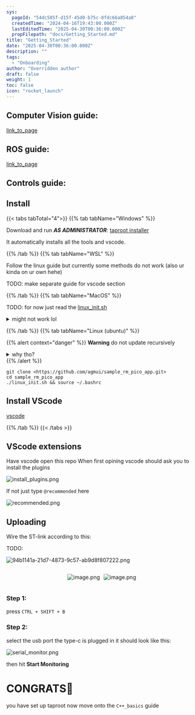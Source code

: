 ```yaml
---
sys:
  pageId: "54dc585f-d15f-45d0-b75c-8fdc66a854a8"
  createdTime: "2024-04-16T19:43:00.000Z"
  lastEditedTime: "2025-04-30T00:36:00.000Z"
  propFilepath: "docs/Getting_Started.md"
title: "Getting_Started"
date: "2025-04-30T00:36:00.000Z"
description: ""
tags:
  - "Onboarding"
author: "Overridden author"
draft: false
weight: 1
toc: false
icon: "rocket_launch"
---
```


## Computer Vision guide:

[link_to_page](86d45bc0-388b-4d26-8848-44f255f73d0e)

## ROS guide:

[link_to_page](3c76c1de-ec8f-46d6-8b0a-294005edc2d5)

## Controls guide:

## Install

{{< tabs tabTotal="4">}}
{{% tab tabName="Windows" %}}

Download and run _**AS ADMINISTRATOR**_: [taproot installer](https://github.com/Thornbots/TeachingFreshies/releases/tag/1.0)

It automatically installs all the tools and vscode.

{{% /tab %}}
{{% tab tabName="WSL" %}}

Follow the linux guide but currently some methods do not work (also ur kinda on ur own hehe)

TODO: make separate guide for vscode section

{{% /tab %}}
{{% tab tabName="MacOS" %}}

TODO: for now just read the [linux_init.sh](https://github.com/agmui/sample_rm_pico_app/blob/main/linux_init.sh)

<details>
<summary>might not work lol</summary>

`brew install libusb pkg-config`

Next install: [vscode](https://code.visualstudio.com/Download)

</details>

{{% /tab %}}
{{% tab tabName="Linux (ubuntu)" %}}

{{% alert context="danger" %}}
**Warning** do not update recursively
<details>
<summary>why tho?</summary>
There are some submodules that may go on for a while (like tinyusb) and I highly
recommend you don't need to get them.
If you want to see what submodules I update just look in `linux_init.sh`
</details>
{{% /alert %}}

```shell
git clone <https://github.com/agmui/sample_rm_pico_app.git>
cd sample_rm_pico_app
./linux_init.sh && source ~/.bashrc
```

## Install VScode

[vscode](https://code.visualstudio.com/Download)

{{% /tab %}}
{{< /tabs >}}

## VScode extensions

Have vscode open this repo
When first opining vscode should ask you to install the plugins

![install_plugins.png](https://prod-files-secure.s3.us-west-2.amazonaws.com/d518164a-d88e-44d1-a4ee-3adb3bd8bce0/89bd30f0-1825-4e77-867b-0a41ce370880/install_plugins.png?X-Amz-Algorithm=AWS4-HMAC-SHA256&X-Amz-Content-Sha256=UNSIGNED-PAYLOAD&X-Amz-Credential=ASIAZI2LB466SM4SC2WQ%2F20250804%2Fus-west-2%2Fs3%2Faws4_request&X-Amz-Date=20250804T191157Z&X-Amz-Expires=3600&X-Amz-Security-Token=IQoJb3JpZ2luX2VjEBMaCXVzLXdlc3QtMiJHMEUCIQCw0UYhqmC6EORS%2BEf%2BNOiy9pk0WsKgHPFDmpXcLmAWrwIgVTVaYN%2BwVv0zArLQupEPx4qTfgwHw%2FCAoUFMb9ncuqcq%2FwMITBAAGgw2Mzc0MjMxODM4MDUiDMUBWBpDT6t%2FBZ%2FuXyrcA78Qf83FieVoSjlg3taiS%2Fstt23IqO5vaMdgSEnw5zaksON3UUTEK%2BCva339vdMFPgfkyx0mmO%2BaprCYzFzOLz6m5GmfCcYV9Woqk1%2BxcHUR92uwIUEOKnfslis9eMxHffsGJQz1SYBB%2FlnAoIQ%2FTdrvk9VNjnNx7jlP0brv7VxQUJhG2U22%2BgULS3lx%2FKuxutC15Sy2cKx8dRej1yywWyRmKHrTzSBPMgWkpn9KOOkL8dtx5zKJWwAI2idz0BnhgIxMYGGwUYiPRsLlDhz7tkg%2BXgn1LzuIl2vFIRAaBoTqWggnHeO59kiRe2G%2BBZKKmOD7lOtBJP0KJ6NRXxDQWBfsah5yonpUgTmH3qmgpbcsHn428ijZoSHZVi4uw9QOQNretzA%2BOf7isUKspu%2F91ke9sWdixLQ0v%2BmXn%2B8QDuiAonG8QYAPXLTT6BBYx4vqvIPJTII%2BhqnlOYbnSX9lp44uAbcSOJAnPkSJt0LSaIfCVIwIZU4Dp8Nz59tmsfYHUA7zkUxB0imtU9y4%2F9hehvMxIqgSg2vXZuINuin2pnIJsWWrjj1siB9XGaZypCb2FPprFJn2cqYwNxySzqi%2F32aqASaD4m3jy%2FeL0i3hXx6sZwkyloIaSCCsikTPMOf4w8QGOqUBmNmBeazFgYGM6FyHTOZaIVQubKCTQ1%2FuQvdwJbK8xCOR9mqFPJoexKnRMbcLrffUNo%2F2kM%2FeG0WhmT0xiRe7p4vT56KmP%2B5bWANQsnQmP3KNeGboEPhodyOTRZtr4xVO%2F7%2FQTftjGdeGFmoEgR5tnuS5hIncCTmr%2BkHSHDvYIFqV4HUP2UIka%2Bon1S%2Bt56iDc9Wwr1n3euvmOEGQe51105Jisr7w&X-Amz-Signature=18e0367e208c0c3cebda5ed820dd74dd798634f27f38cc25380c7025fed3aa73&X-Amz-SignedHeaders=host&x-amz-checksum-mode=ENABLED&x-id=GetObject)

If not just type `@recommended` here  

![recommended.png](https://prod-files-secure.s3.us-west-2.amazonaws.com/d518164a-d88e-44d1-a4ee-3adb3bd8bce0/61e661e9-5d85-4dfc-be0d-8d2097a5e793/recommended.png?X-Amz-Algorithm=AWS4-HMAC-SHA256&X-Amz-Content-Sha256=UNSIGNED-PAYLOAD&X-Amz-Credential=ASIAZI2LB466SM4SC2WQ%2F20250804%2Fus-west-2%2Fs3%2Faws4_request&X-Amz-Date=20250804T191157Z&X-Amz-Expires=3600&X-Amz-Security-Token=IQoJb3JpZ2luX2VjEBMaCXVzLXdlc3QtMiJHMEUCIQCw0UYhqmC6EORS%2BEf%2BNOiy9pk0WsKgHPFDmpXcLmAWrwIgVTVaYN%2BwVv0zArLQupEPx4qTfgwHw%2FCAoUFMb9ncuqcq%2FwMITBAAGgw2Mzc0MjMxODM4MDUiDMUBWBpDT6t%2FBZ%2FuXyrcA78Qf83FieVoSjlg3taiS%2Fstt23IqO5vaMdgSEnw5zaksON3UUTEK%2BCva339vdMFPgfkyx0mmO%2BaprCYzFzOLz6m5GmfCcYV9Woqk1%2BxcHUR92uwIUEOKnfslis9eMxHffsGJQz1SYBB%2FlnAoIQ%2FTdrvk9VNjnNx7jlP0brv7VxQUJhG2U22%2BgULS3lx%2FKuxutC15Sy2cKx8dRej1yywWyRmKHrTzSBPMgWkpn9KOOkL8dtx5zKJWwAI2idz0BnhgIxMYGGwUYiPRsLlDhz7tkg%2BXgn1LzuIl2vFIRAaBoTqWggnHeO59kiRe2G%2BBZKKmOD7lOtBJP0KJ6NRXxDQWBfsah5yonpUgTmH3qmgpbcsHn428ijZoSHZVi4uw9QOQNretzA%2BOf7isUKspu%2F91ke9sWdixLQ0v%2BmXn%2B8QDuiAonG8QYAPXLTT6BBYx4vqvIPJTII%2BhqnlOYbnSX9lp44uAbcSOJAnPkSJt0LSaIfCVIwIZU4Dp8Nz59tmsfYHUA7zkUxB0imtU9y4%2F9hehvMxIqgSg2vXZuINuin2pnIJsWWrjj1siB9XGaZypCb2FPprFJn2cqYwNxySzqi%2F32aqASaD4m3jy%2FeL0i3hXx6sZwkyloIaSCCsikTPMOf4w8QGOqUBmNmBeazFgYGM6FyHTOZaIVQubKCTQ1%2FuQvdwJbK8xCOR9mqFPJoexKnRMbcLrffUNo%2F2kM%2FeG0WhmT0xiRe7p4vT56KmP%2B5bWANQsnQmP3KNeGboEPhodyOTRZtr4xVO%2F7%2FQTftjGdeGFmoEgR5tnuS5hIncCTmr%2BkHSHDvYIFqV4HUP2UIka%2Bon1S%2Bt56iDc9Wwr1n3euvmOEGQe51105Jisr7w&X-Amz-Signature=e95f6a35904eb084c221f23a51cf8420f206eea8de67fa9270ec41f84ff3c2bc&X-Amz-SignedHeaders=host&x-amz-checksum-mode=ENABLED&x-id=GetObject)

## Uploading

Wire the ST-link according to this:

TODO:

![94b1141a-21d7-4873-9c57-ab9d8f807222.png](https://prod-files-secure.s3.us-west-2.amazonaws.com/d518164a-d88e-44d1-a4ee-3adb3bd8bce0/e5fad17d-ab82-4300-9f4c-505ab4b1202c/94b1141a-21d7-4873-9c57-ab9d8f807222.png?X-Amz-Algorithm=AWS4-HMAC-SHA256&X-Amz-Content-Sha256=UNSIGNED-PAYLOAD&X-Amz-Credential=ASIAZI2LB466SM4SC2WQ%2F20250804%2Fus-west-2%2Fs3%2Faws4_request&X-Amz-Date=20250804T191157Z&X-Amz-Expires=3600&X-Amz-Security-Token=IQoJb3JpZ2luX2VjEBMaCXVzLXdlc3QtMiJHMEUCIQCw0UYhqmC6EORS%2BEf%2BNOiy9pk0WsKgHPFDmpXcLmAWrwIgVTVaYN%2BwVv0zArLQupEPx4qTfgwHw%2FCAoUFMb9ncuqcq%2FwMITBAAGgw2Mzc0MjMxODM4MDUiDMUBWBpDT6t%2FBZ%2FuXyrcA78Qf83FieVoSjlg3taiS%2Fstt23IqO5vaMdgSEnw5zaksON3UUTEK%2BCva339vdMFPgfkyx0mmO%2BaprCYzFzOLz6m5GmfCcYV9Woqk1%2BxcHUR92uwIUEOKnfslis9eMxHffsGJQz1SYBB%2FlnAoIQ%2FTdrvk9VNjnNx7jlP0brv7VxQUJhG2U22%2BgULS3lx%2FKuxutC15Sy2cKx8dRej1yywWyRmKHrTzSBPMgWkpn9KOOkL8dtx5zKJWwAI2idz0BnhgIxMYGGwUYiPRsLlDhz7tkg%2BXgn1LzuIl2vFIRAaBoTqWggnHeO59kiRe2G%2BBZKKmOD7lOtBJP0KJ6NRXxDQWBfsah5yonpUgTmH3qmgpbcsHn428ijZoSHZVi4uw9QOQNretzA%2BOf7isUKspu%2F91ke9sWdixLQ0v%2BmXn%2B8QDuiAonG8QYAPXLTT6BBYx4vqvIPJTII%2BhqnlOYbnSX9lp44uAbcSOJAnPkSJt0LSaIfCVIwIZU4Dp8Nz59tmsfYHUA7zkUxB0imtU9y4%2F9hehvMxIqgSg2vXZuINuin2pnIJsWWrjj1siB9XGaZypCb2FPprFJn2cqYwNxySzqi%2F32aqASaD4m3jy%2FeL0i3hXx6sZwkyloIaSCCsikTPMOf4w8QGOqUBmNmBeazFgYGM6FyHTOZaIVQubKCTQ1%2FuQvdwJbK8xCOR9mqFPJoexKnRMbcLrffUNo%2F2kM%2FeG0WhmT0xiRe7p4vT56KmP%2B5bWANQsnQmP3KNeGboEPhodyOTRZtr4xVO%2F7%2FQTftjGdeGFmoEgR5tnuS5hIncCTmr%2BkHSHDvYIFqV4HUP2UIka%2Bon1S%2Bt56iDc9Wwr1n3euvmOEGQe51105Jisr7w&X-Amz-Signature=9cd4063792c42a8b9940b42e5ef12daab6a3ff7d008f656c5524d363c6f6b2d1&X-Amz-SignedHeaders=host&x-amz-checksum-mode=ENABLED&x-id=GetObject)

<div style="display: flex;flex-direction: row; column-gap:10px; max-width: 630px;justify-content: center;">
<div>

![image.png](https://prod-files-secure.s3.us-west-2.amazonaws.com/d518164a-d88e-44d1-a4ee-3adb3bd8bce0/210ecb78-1116-4d7b-b9b7-2292f66fa2c2/image.png?X-Amz-Algorithm=AWS4-HMAC-SHA256&X-Amz-Content-Sha256=UNSIGNED-PAYLOAD&X-Amz-Credential=ASIAZI2LB46643JB6YQJ%2F20250804%2Fus-west-2%2Fs3%2Faws4_request&X-Amz-Date=20250804T191158Z&X-Amz-Expires=3600&X-Amz-Security-Token=IQoJb3JpZ2luX2VjEBMaCXVzLXdlc3QtMiJHMEUCICTAHEoCpPW%2FIQe%2B3rNa1fuEOMKu6vGDUR5AWiqT04NEAiEA%2FgyoFlHGVfk8xFORlR885HmA%2BnA9sRZndVHBgfSZwO4q%2FwMITBAAGgw2Mzc0MjMxODM4MDUiDG6R77n8uSWDTtQm%2FyrcA3n1nQ42mEUZItGUof5V%2F5KIOsZuNZohtjA%2FncBjJ2jb2tTWD3X27vsrX5X0p2kxYKrh%2BIiLAfUqRCcj%2FcWtioc4v3B0tiWwY0OD%2FrMgM7A7jrvu%2FwiS7O7WSZ1i6XvSQXKm0AH%2Fbdwr%2F3DNu%2Fj7G6Bexkg5WI6Up7cdbArDrjUezkHZhVpg81Q%2FVwWftEypDjSs5lIy3CVH51HAN9eODnAQLXypXaoq0qYxB3c8OSG%2B%2Fhz8cddG3z1rCHfEoRgLq8iDKYnzczHqucs42lowyrvzsZC%2BxkCQAbRjU2VNZS%2B4JDDz4O1cZWi5HOdGj6Qg3z4pn54Zhqks0FiFLV4zvJ7bEZrTMJ6NjylPO2Rw%2FoaaOweLRzbTnqfXGJ2uoPTm3Aod0rK5K826pxpuILzJIdGgfoKjjyHmrHlt2Gw0sDjyIpriSEM%2FZ7WxFuOZdy7AgO91rRYxFxzZPuqjgA11Tw6wiK%2FprDwQLh130zF%2FqVsB%2BhPG2LqlLsDcoTOc4wa0JzOq5Ht26N9KUWHJUhTt2W17DXK4%2FmWYa9wOWk7YQdnwkglIYaB9MeqZRj4ZCX9e6qXWdtw%2BwKe%2BYPpsJ3K8IXzata%2BbU8MA%2BKGoc0N0ywArQqmGusR2oNLtcIARMNX4w8QGOqUBmfVbm3G7PtxBj1311mT7yWTEF9hf9zp0mmQ1S7gpzv02d%2BSoWCVLdqg%2Fc8DVIOUFKeF8EY%2F6dUfCKhhzXDXd9k%2B2b1XYYy3i6erIMMStnJ7HaiAVV7R2ivQAIYtGLqS5IP1MAICNIUUj5SSgYUs589Xw60HLUQozisCbA9jdlGMTYT2mXZAP91xGedowywMxviYui7Ih4SCRcQwQwk3Swp3QSQok&X-Amz-Signature=7d62d79c78ef71b64e6bc664b06a24ae2506eaf425c22b26b02a666dda7c64df&X-Amz-SignedHeaders=host&x-amz-checksum-mode=ENABLED&x-id=GetObject)

</div>
<div>

![image.png](https://prod-files-secure.s3.us-west-2.amazonaws.com/d518164a-d88e-44d1-a4ee-3adb3bd8bce0/33a0fd0f-8ca6-4a86-8e09-26e95ded1fff/image.png?X-Amz-Algorithm=AWS4-HMAC-SHA256&X-Amz-Content-Sha256=UNSIGNED-PAYLOAD&X-Amz-Credential=ASIAZI2LB466ZKS4KPYA%2F20250804%2Fus-west-2%2Fs3%2Faws4_request&X-Amz-Date=20250804T191158Z&X-Amz-Expires=3600&X-Amz-Security-Token=IQoJb3JpZ2luX2VjEBMaCXVzLXdlc3QtMiJHMEUCIDuDAnVi782MB2KjBBZQNEQilzp56q6WKqmI1N%2FpQdgpAiEA9P%2FHgo2BcUBS96zUsvom%2BxcDPPhonqw%2Be%2FL0XOIpdJIq%2FwMITBAAGgw2Mzc0MjMxODM4MDUiDOJpr2ywSBjs6t4%2FsCrcAxQXjnVrmhfaZfSOIA0srexSSch0p5TQbKyofWWIpCjhelnEmM9VefACbFlCkP1nAYnKr94WR7k%2FaVbKoRFDD65sUJQJsGSBww2HfloMYYttSpU8WxC67XRT2NPe0EMbeuKbF8dpyMNaNF1K%2FVD4FlINGKyecYr0ap8V0jonCoop7Jqli9atwQbYtSxj9jUtcQRmYBYSuaI9D5bPstyj79LIoIBdF%2FZ8BqVU%2BirWzcmKrtSSBgOTiqQ0d3o2Q4Ru8llff7ebKLpewLpc5zQIUvt0OmKAVGRomrLl7C%2BZVSuF0muTukosXQ%2B8LfFZhIYsdUuLxBiiyXwEiKmL0ElsCgfRnAbbCWZKuwn00MRxpeMXb9apNGhFcKRHHQona0aPEtla0OAHIitXNI8zPqODmNMZPXELAtFLiU%2FiYAYjThxBjoFvxRSgVNa0WYeuVO%2FMxsKDV4iA8Wj1swbfDOFFYhGcH6Qjw4tMRPF7BqRtY0UzSJexDDWB%2FInOqnSIo5Lm0BZEcAQKwXoFPBis4xq58x4eSmLJzirRO8j60U1MqoyDiMXAuURniboJ%2BbIknr%2FtbzSBwFVrFzKGsbipCGkpXzVXQgikR0A6CtWM1jJHAq6QZvTKQsznYJZ5I5xgMLL4w8QGOqUBQDxmnzv1HRBZ3Iz1Frvqj6Yp3CXJOmmXhzz8us%2F83%2B6640wzjCaEgEUV9vzfSj81BnuPKdeL8x%2BJ0SgZxtacu54nfzC2irZtefD1P8yvUGOBngMaC7WQxDegRNMzvDMf2w3sBQu3bNvkV8ViL8T6JVo9ZMXZksJr2OOaSz5a8iNeajXScCNpAnVYNK2jLQuHFLjeBuE51VgYnhk0kOo%2BK6Hdx2PX&X-Amz-Signature=33e41fdf51758fc496b0bdc81f86de57551e71ed2213124dc690b1d2fc08d42c&X-Amz-SignedHeaders=host&x-amz-checksum-mode=ENABLED&x-id=GetObject)

</div>
</div>

### Step 1:

press `CTRL + SHIFT + B`

### Step 2:

select the usb port the type-c is plugged in it should look like this:

![serial_monitor.png](https://prod-files-secure.s3.us-west-2.amazonaws.com/d518164a-d88e-44d1-a4ee-3adb3bd8bce0/f03f4774-05d4-4393-b6a0-d5efb6d315ab/serial_monitor.png?X-Amz-Algorithm=AWS4-HMAC-SHA256&X-Amz-Content-Sha256=UNSIGNED-PAYLOAD&X-Amz-Credential=ASIAZI2LB466SM4SC2WQ%2F20250804%2Fus-west-2%2Fs3%2Faws4_request&X-Amz-Date=20250804T191157Z&X-Amz-Expires=3600&X-Amz-Security-Token=IQoJb3JpZ2luX2VjEBMaCXVzLXdlc3QtMiJHMEUCIQCw0UYhqmC6EORS%2BEf%2BNOiy9pk0WsKgHPFDmpXcLmAWrwIgVTVaYN%2BwVv0zArLQupEPx4qTfgwHw%2FCAoUFMb9ncuqcq%2FwMITBAAGgw2Mzc0MjMxODM4MDUiDMUBWBpDT6t%2FBZ%2FuXyrcA78Qf83FieVoSjlg3taiS%2Fstt23IqO5vaMdgSEnw5zaksON3UUTEK%2BCva339vdMFPgfkyx0mmO%2BaprCYzFzOLz6m5GmfCcYV9Woqk1%2BxcHUR92uwIUEOKnfslis9eMxHffsGJQz1SYBB%2FlnAoIQ%2FTdrvk9VNjnNx7jlP0brv7VxQUJhG2U22%2BgULS3lx%2FKuxutC15Sy2cKx8dRej1yywWyRmKHrTzSBPMgWkpn9KOOkL8dtx5zKJWwAI2idz0BnhgIxMYGGwUYiPRsLlDhz7tkg%2BXgn1LzuIl2vFIRAaBoTqWggnHeO59kiRe2G%2BBZKKmOD7lOtBJP0KJ6NRXxDQWBfsah5yonpUgTmH3qmgpbcsHn428ijZoSHZVi4uw9QOQNretzA%2BOf7isUKspu%2F91ke9sWdixLQ0v%2BmXn%2B8QDuiAonG8QYAPXLTT6BBYx4vqvIPJTII%2BhqnlOYbnSX9lp44uAbcSOJAnPkSJt0LSaIfCVIwIZU4Dp8Nz59tmsfYHUA7zkUxB0imtU9y4%2F9hehvMxIqgSg2vXZuINuin2pnIJsWWrjj1siB9XGaZypCb2FPprFJn2cqYwNxySzqi%2F32aqASaD4m3jy%2FeL0i3hXx6sZwkyloIaSCCsikTPMOf4w8QGOqUBmNmBeazFgYGM6FyHTOZaIVQubKCTQ1%2FuQvdwJbK8xCOR9mqFPJoexKnRMbcLrffUNo%2F2kM%2FeG0WhmT0xiRe7p4vT56KmP%2B5bWANQsnQmP3KNeGboEPhodyOTRZtr4xVO%2F7%2FQTftjGdeGFmoEgR5tnuS5hIncCTmr%2BkHSHDvYIFqV4HUP2UIka%2Bon1S%2Bt56iDc9Wwr1n3euvmOEGQe51105Jisr7w&X-Amz-Signature=be9d213c590ef822e23c51e4e19b239e38c2e45f9b0300be2d790c4fccf0b662&X-Amz-SignedHeaders=host&x-amz-checksum-mode=ENABLED&x-id=GetObject)

then hit **Start Monitoring**

# CONGRATS🎉

you have set up taproot now move onto the `C++_basics` guide
